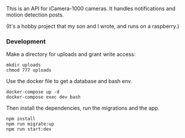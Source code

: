 This is an API for iCamera-1000 cameras.  It handles notifications and motion detection posts.

(It's a hobby project that my son and I wrote, and runs on a raspberry.)

### Development

Make a directory for uploads and grant write access:

```
mkdir uploads
chmod 777 uploads
```

Use the docker file to get a database and bash env.

```
docker-compose up -d
docker-compose exec dev bash
```

Then install the dependencies, run the migrations and the app.

```
npm install
npm run migrate:up
npm run start:dev
```

